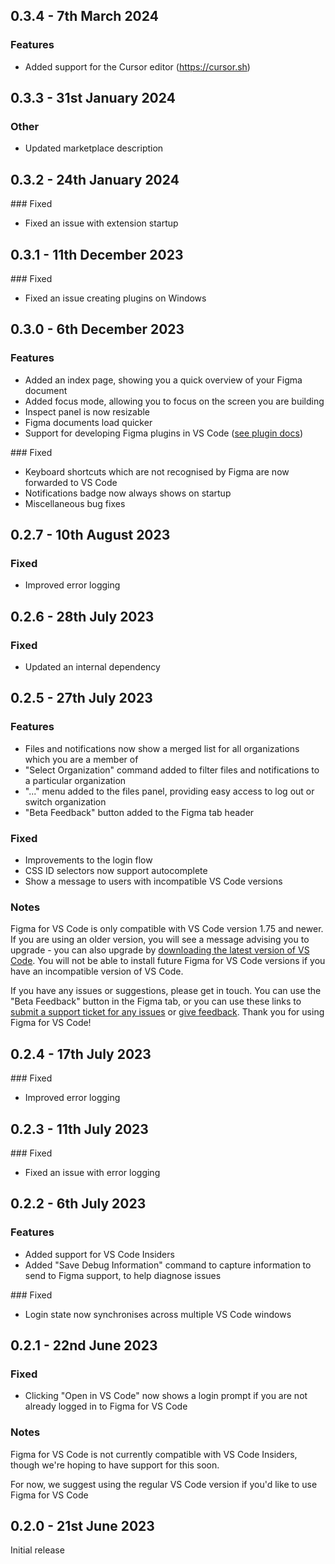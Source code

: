 ## 0.3.4 - 7th March 2024

### Features

- Added support for the Cursor editor (https://cursor.sh)

## 0.3.3 - 31st January 2024

### Other

- Updated marketplace description

## 0.3.2 - 24th January 2024

### Fixed

- Fixed an issue with extension startup

## 0.3.1 - 11th December 2023

### Fixed

- Fixed an issue creating plugins on Windows

## 0.3.0 - 6th December 2023

### Features

- Added an index page, showing you a quick overview of your Figma document
- Added focus mode, allowing you to focus on the screen you are building
- Inspect panel is now resizable
- Figma documents load quicker
- Support for developing Figma plugins in VS Code ([see plugin docs](https://www.figma.com/plugin-docs/updates/2023/12/06/version-1-update-82/))

### Fixed

- Keyboard shortcuts which are not recognised by Figma are now forwarded to VS Code
- Notifications badge now always shows on startup
- Miscellaneous bug fixes

## 0.2.7 - 10th August 2023

### Fixed

- Improved error logging

## 0.2.6 - 28th July 2023

### Fixed

- Updated an internal dependency

## 0.2.5 - 27th July 2023

### Features

- Files and notifications now show a merged list for all organizations which you are a member of
- "Select Organization" command added to filter files and notifications to a particular organization
- "..." menu added to the files panel, providing easy access to log out or switch organization
- "Beta Feedback" button added to the Figma tab header

### Fixed

- Improvements to the login flow
- CSS ID selectors now support autocomplete
- Show a message to users with incompatible VS Code versions

### Notes

Figma for VS Code is only compatible with VS Code version 1.75 and newer. If you are using an older version, you will see a message advising you to upgrade - you can also upgrade by [downloading the latest version of VS Code](https://code.visualstudio.com/download). You will not be able to install future Figma for VS Code versions if you have an incompatible version of VS Code.

If you have any issues or suggestions, please get in touch. You can use the "Beta Feedback" button in the Figma tab, or you can use these links to [submit a support ticket for any issues](https://help.figma.com/hc/en-us/requests/new?ticket_form_id=360001744374) or [give feedback](https://form.asana.com/?k=wksnkyJe5TlKwleZgXZHng&d=104970866580210). Thank you for using Figma for VS Code!

## 0.2.4 - 17th July 2023

### Fixed

- Improved error logging

## 0.2.3 - 11th July 2023

### Fixed

- Fixed an issue with error logging

## 0.2.2 - 6th July 2023

### Features

- Added support for VS Code Insiders
- Added "Save Debug Information" command to capture information to send to Figma support, to help diagnose issues

### Fixed

- Login state now synchronises across multiple VS Code windows

## 0.2.1 - 22nd June 2023

### Fixed

- Clicking "Open in VS Code" now shows a login prompt if you are not already logged in to Figma for VS Code

### Notes

Figma for VS Code is not currently compatible with VS Code Insiders, though we're hoping to have support for this soon.

For now, we suggest using the regular VS Code version if you'd like to use Figma for VS Code

## 0.2.0 - 21st June 2023

Initial release

